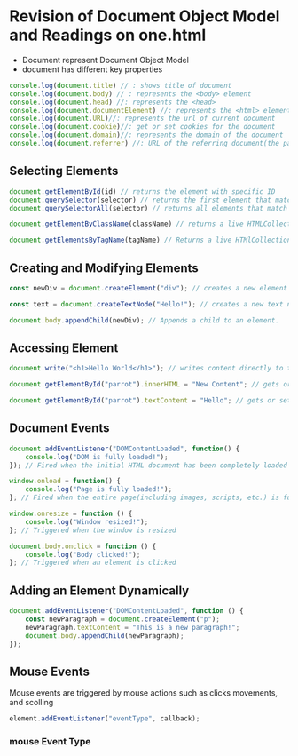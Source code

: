 # Revision of Document Object Model and Readings on one.html

- Document represent Document Object Model
- document has different key properties
```javascript
console.log(document.title) // : shows title of document
console.log(document.body) // : represents the <body> element
console.log(document.head) //: represents the <head>
console.log(document.documentElement) //: represents the <html> element
console.log(document.URL)//: represents the url of current document
console.log(document.cookie)//: get or set cookies for the document
console.log(document.domain)//: represents the domain of the document
console.log(document.referrer) //: URL of the referring document(the page that linked to the current page)
```

## Selecting Elements
```javascript
document.getElementById(id) // returns the element with specific ID
document.querySelector(selector) // returns the first element that matches a CSS selector
document.querySelectorAll(selector) // returns all elements that match a CSS selector as a NodeList

document.getElementByClassName(className) // returns a live HTMLCollection of elements with the specified class

document.getElementsByTagName(tagName) // Returns a live HTMlCollection of elements with the specified tag name.
```

## Creating and Modifying Elements

```javascript
const newDiv = document.createElement("div"); // creates a new element

const text = document.createTextNode("Hello!"); // creates a new text node

document.body.appendChild(newDiv); // Appends a child to an element.
```

## Accessing Element

```javascript
document.write("<h1>Hello World</h1>"); // writes content directly to the document which is not recommended

document.getElementById("parrot").innerHTML = "New Content"; // gets or sets the HTML content of an element

document.getElementById("parrot").textContent = "Hello"; // gets or sets the text content of an element
```

## Document Events

```javascript
document.addEventListener("DOMContentLoaded", function() {
    console.log("DOM is fully loaded!");
}); // Fired when the initial HTML document has been completely loaded and parsed

window.onload = function() {
    console.log("Page is fully loaded!");
}; // Fired when the entire page(including images, scripts, etc.) is fully loaded

window.onresize = function () {
    console.log("Window resized!");
}; // Triggered when the window is resized

document.body.onclick = function () {
    console.log("Body clicked!");
}; // Triggered when an element is clicked
```

## Adding an Element Dynamically

```javascript
document.addEventListener("DOMContentLoaded", function () {
    const newParagraph = document.createElement("p");
    newParagraph.textContent = "This is a new paragraph!";
    document.body.appendChild(newParagraph);
});
```

## Mouse Events
Mouse events are triggered by mouse actions such as clicks movements, and scolling

```javascript
element.addEventListener("eventType", callback);
```
### mouse Event Type
